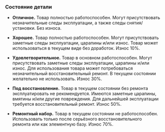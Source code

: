 ### Состояние детали

- **Отличное.** Товар полностью работоспособен. Могут присутствовать незначительные следы эксплуатации, а также следы снятия/установки. Без износа.

- **Хорошее.** Товар полностью работоспособен. Могут присутствовать заметные следы эксплуатации, царапины и/или износ. Товар может использоваться в текущем виде без доработок. Износ 10%.

- **Удовлетворительное.** Товар в основном работоспособен. Могут присутствовать заметные следы эксплуатации, царапины и/или износ. Для использования товара может потребоваться незначительный восстановительный ремонт. В текущем состоянии желательно не использовать. Износ 30%.

- **Под восстановление.** Товар в текущем состоянии без ремонта эксплуатировать не рекомендуется. Имеются заметные царапины, вмятины и/или другие повреждения. Для дальнейшей эксплуатации требуется восстановительный ремонт. Износ 50%.

- **Ремонтный набор.** Товар в текущем состоянии не работоспособен. Использовать только после серьёзного восстановительного ремонта или как элементную базу. Износ 70%.